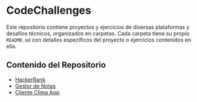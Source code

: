 # CodeChallenges

Este repositorio contiene proyectos y ejercicios de diversas plataformas y desafíos técnicos, organizados en carpetas. Cada carpeta tiene su propio `README.md` con detalles específicos del proyecto o ejercicios contenidos en ella.

## Contenido del Repositorio

- [HackerRank](HackerRank/README.md)
- [Gestor de Notas](GestorNotas/README.md)
- [Cliente Clima App](ClienteClimaApp/README.md)